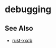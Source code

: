 # debugging

## See Also
- [rust-xxdb](https://michaelwoerister.github.io/2015/03/27/rust-xxdb.html)
